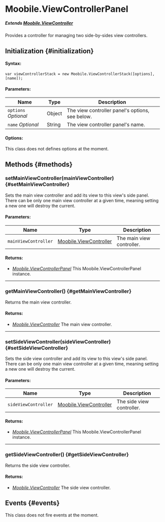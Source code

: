 Moobile.ViewControllerPanel
================================================================================

##### Extends [Moobile.ViewController](../ViewController/ViewController.md)

Provides a controller for managing two side-by-sides view controllers.

Initialization {#initialization}
--------------------------------------------------------------------------------

#### Syntax:

	var viewControllerStack = new Moobile.ViewControllerStack([options], [name]);

#### Parameters:

Name                 | Type    | Description
-------------------- | ------- | -----------
`options` *Optional* | Object  | The view controller panel's options, see below.
`name`    *Optional* | String  | The view controller panel's name.

#### Options:

This class does not defines options at the moment.

Methods {#methods}
--------------------------------------------------------------------------------

### setMainViewController(mainViewController) {#setMainViewController}

Sets the main view controller and add its view to this view's side panel. There can be only one main view controller at a given time, meaning setting a new one will destroy the current.

#### Parameters:

Name                 | Type                                                          | Description
-------------------- | ------------------------------------------------------------- | -----------
`mainViewController` | [Moobile.ViewController](../ViewController/ViewController.md) | The main view controller.

#### Returns:

- *[Moobile.ViewControllerPanel](../ViewController/ViewControllerPanel.md)* This Moobile.ViewControllerPanel instance.

-----

### getMainViewController() {#getMainViewController}

Returns the main view controller.

#### Returns:

- *[Moobile.ViewController](../ViewController/ViewController.md)* The main view controller.

-----

### setSideViewController(sideViewController) {#setSideViewController}

Sets the side view controller and add its view to this view's side panel. There can be only one main view controller at a given time, meaning setting a new one will destroy the current.

#### Parameters:

Name                 | Type                                                          | Description
-------------------- | ------------------------------------------------------------- | -----------
`sideViewController` | [Moobile.ViewController](../ViewController/ViewController.md) | The side view controller.

#### Returns:

- *[Moobile.ViewControllerPanel](../ViewController/ViewControllerPanel.md)* This Moobile.ViewControllerPanel instance.

-----

### getSideViewController() {#getSideViewController}

Returns the side view controller.

#### Returns:

- *[Moobile.ViewController](../ViewController/ViewController.md)* The side view controller.

Events {#events}
--------------------------------------------------------------------------------

This class does not fire events at the moment.